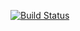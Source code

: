 [![Build Status](https://travis-ci.org/shiftedreality/cloud-docker-debug.svg?branch=master)](https://travis-ci.org/shiftedreality/cloud-docker-debug)
